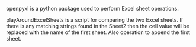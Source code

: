 openpyxl is a python package used to perform Excel sheet operations.

playAroundExcelSheets is a script for comparing the two Excel sheets.
If there is any matching strings found in the Sheet2 then the cell value will be replaced with the name of the first sheet.
Also operation to append the first sheet.

